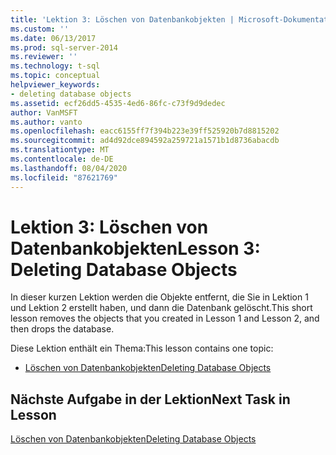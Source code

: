 ```yaml
---
title: 'Lektion 3: Löschen von Datenbankobjekten | Microsoft-Dokumentation'
ms.custom: ''
ms.date: 06/13/2017
ms.prod: sql-server-2014
ms.reviewer: ''
ms.technology: t-sql
ms.topic: conceptual
helpviewer_keywords:
- deleting database objects
ms.assetid: ecf26dd5-4535-4ed6-86fc-c73f9d9dedec
author: VanMSFT
ms.author: vanto
ms.openlocfilehash: eacc6155ff7f394b223e39ff525920b7d8815202
ms.sourcegitcommit: ad4d92dce894592a259721a1571b1d8736abacdb
ms.translationtype: MT
ms.contentlocale: de-DE
ms.lasthandoff: 08/04/2020
ms.locfileid: "87621769"
---
```

# <a name="lesson-3-deleting-database-objects"></a><span data-ttu-id="8a263-102">Lektion 3: Löschen von Datenbankobjekten</span><span class="sxs-lookup"><span data-stu-id="8a263-102">Lesson 3: Deleting Database Objects</span></span>
  <span data-ttu-id="8a263-103">In dieser kurzen Lektion werden die Objekte entfernt, die Sie in Lektion 1 und Lektion 2 erstellt haben, und dann die Datenbank gelöscht.</span><span class="sxs-lookup"><span data-stu-id="8a263-103">This short lesson removes the objects that you created in Lesson 1 and Lesson 2, and then drops the database.</span></span>  
  
 <span data-ttu-id="8a263-104">Diese Lektion enthält ein Thema:</span><span class="sxs-lookup"><span data-stu-id="8a263-104">This lesson contains one topic:</span></span>  
  
-   [<span data-ttu-id="8a263-105">Löschen von Datenbankobjekten</span><span class="sxs-lookup"><span data-stu-id="8a263-105">Deleting Database Objects</span></span>](lesson-3-1-deleting-database-objects.md)  
  
## <a name="next-task-in-lesson"></a><span data-ttu-id="8a263-106">Nächste Aufgabe in der Lektion</span><span class="sxs-lookup"><span data-stu-id="8a263-106">Next Task in Lesson</span></span>  
 [<span data-ttu-id="8a263-107">Löschen von Datenbankobjekten</span><span class="sxs-lookup"><span data-stu-id="8a263-107">Deleting Database Objects</span></span>](lesson-3-1-deleting-database-objects.md)  
  
  

